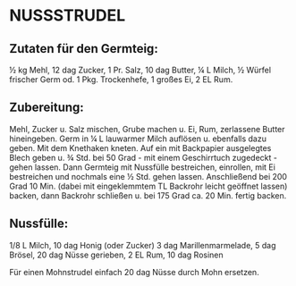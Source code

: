 # NUSSSTRUDEL

## Zutaten für den Germteig:

½ kg Mehl, 12 dag Zucker, 1 Pr. Salz, 10 dag Butter, ¼ L Milch, ½ Würfel
frischer Germ od. 1 Pkg. Trockenhefe, 1 großes Ei, 2 EL Rum.

## Zubereitung:

Mehl, Zucker u. Salz mischen, Grube machen u. Ei, Rum, zerlassene Butter
hineingeben. Germ in ¼ L lauwarmer Milch auflösen u. ebenfalls dazu
geben. Mit dem Knethaken kneten. Auf ein mit Backpapier ausgelegtes
Blech geben u. ¾ Std. bei 50 Grad - mit einem Geschirrtuch zugedeckt -
gehen lassen. Dann Germteig mit Nussfülle bestreichen, einrollen, mit Ei
bestreichen und nochmals eine ½ Std. gehen lassen. Anschließend bei 200
Grad 10 Min. (dabei mit eingeklemmtem TL Backrohr leicht geöffnet
lassen) backen, dann Backrohr schließen u. bei 175 Grad ca. 20 Min.
fertig backen.

## Nussfülle:

1/8 L Milch, 10 dag Honig (oder Zucker) 3 dag Marillenmarmelade, 5 dag
Brösel, 20 dag Nüsse gerieben, 2 EL Rum, 10 dag Rosinen

Für einen Mohnstrudel einfach 20 dag Nüsse durch Mohn ersetzen.

